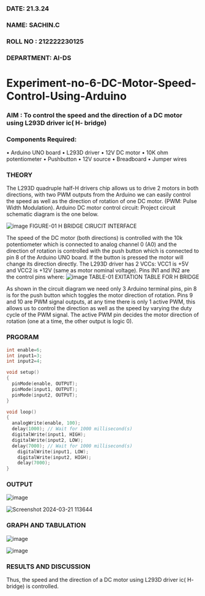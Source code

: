 
###  DATE: 21.3.24
###  NAME: SACHIN.C
###  ROLL NO : 212222230125
###  DEPARTMENT: AI-DS

# Experiment-no-6-DC-Motor-Speed-Control-Using-Arduino

### AIM : To control the speed and the direction of a DC motor using L293D driver ic( H- bridge)

### Components Required:
•	Arduino UNO board
•	L293D driver
•	12V DC motor
•	10K ohm potentiometer
•	Pushbutton
•	12V source
•	Breadboard
•	Jumper wires
### THEORY 
The L293D quadruple half-H drivers chip allows us to drive 2 motors in both directions, with two PWM outputs from the Arduino we can easily control the speed as well as the direction of rotation of one DC motor. (PWM: Pulse Width Modulation).
Arduino DC motor control circuit:
Project circuit schematic diagram is the one below.

![image](https://user-images.githubusercontent.com/36288975/167763051-b230c183-afc5-46f2-ba95-0f95e10dd6c9.png)
FIGURE-01 H BRIDGE CIRUCIT INTERFACE 
 
The speed of the DC motor (both directions) is controlled with the 10k potentiometer which is connected to analog channel 0 (A0) and the direction of rotation is controlled with the push button which is connected to pin 8 of the Arduino UNO board. If the button is pressed the motor will change its direction directly.
The L293D driver has 2 VCCs: VCC1 is +5V and VCC2 is +12V (same as motor nominal voltage). Pins IN1 and IN2 are the control pins where:
![image](https://user-images.githubusercontent.com/36288975/167763120-1421c2c5-8381-49eb-b376-03f6e1113b7a.png)
TABLE-01 EXITATION TABLE FOR H BRIDGE 

As shown in the circuit diagram we need only 3 Arduino terminal pins, pin 8 is for the push button which toggles the motor direction of rotation. Pins 9 and 10 are PWM signal outputs, at any time there is only 1 active PWM, this allows us to control the direction as well as the speed by varying the duty cycle of the PWM signal. The active PWM pin decides the motor direction of rotation (one at a time, the other output is logic 0).

### PRGORAM
```C++
int enable=6;
int input1=3;
int input2=4;

void setup()
{
  pinMode(enable, OUTPUT);
  pinMode(input1, OUTPUT);
  pinMode(input2, OUTPUT);
}

void loop()
{
  analogWrite(enable, 100);
  delay(1000); // Wait for 1000 millisecond(s)
  digitalWrite(input1, HIGH);
  digitalWrite(input2, LOW);
  delay(7000); // Wait for 1000 millisecond(s)
  	digitalWrite(input1, LOW);
    digitalWrite(input2, HIGH);
  	delay(7000);
}
```

### OUTPUT

![image](https://github.com/Sachin-vlr/Experiment-no-7-DC-Motor-Speed-Control-Using-Arduino/assets/113497666/730f53ef-79f4-4e36-bec9-fbaa42754b3f)

![Screenshot 2024-03-21 113644](https://github.com/Sachin-vlr/Experiment-no-7-DC-Motor-Speed-Control-Using-Arduino/assets/113497666/f86cf3b6-4c5d-4ee5-bfdb-090717cf0a3b)

### GRAPH AND TABULATION 
![image](https://github.com/Sachin-vlr/Experiment-no-7-DC-Motor-Speed-Control-Using-Arduino/assets/113497666/47b86821-01d8-41d5-a0ac-ec55a9bdf304)

![image](https://github.com/Sachin-vlr/Experiment-no-7-DC-Motor-Speed-Control-Using-Arduino/assets/113497666/d0731f12-3f35-44f3-b706-5a600a792a4c)

### RESULTS AND DISCUSSION 

Thus, the speed and the direction of a DC motor using L293D driver ic( H- bridge) is controlled.
